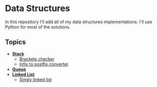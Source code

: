 # Data Structures
In this repository I'll add all of my data structures implementations.
I'll use Python for most of the solutions.
  
## Topics  
* [**Stack**](https://github.com/Mehedi61/Data-Structures/blob/master/data-structures/stack.py)  
  * [Brackets checker](https://github.com/Mehedi61/Data-Structures/blob/master/data-structures/brackets.py)
  * [Infix to postfix converter](https://github.com/Mehedi61/Data-Structures/blob/master/data-structures/infix_to_postfix_converter.py)  
* [**Queue**](https://github.com/Mehedi61/Data-Structures/blob/master/data-structures/queue.cs)
* [**Linked List**](https://github.com/Mehedi61/Data-Structures/blob/master/README.md)  
  * [Singly linked list](https://github.com/Mehedi61/Data-Structures/blob/master/data-structures/singly_linked_list.py)
